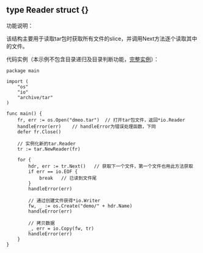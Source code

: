 ## type Reader struct {}

功能说明：

该结构主要用于读取tar包时获取所有文件的slice，并调用Next方法逐个读取其中的文件。

代码实例（本示例不包含目录递归及目录判断功能，[完整实例](https://github.com/Unknwon/go-compresser/blob/master/go-tar.gz.go)）：

	package main
	
	import (
		"os"
		"io"
		"archive/tar"
	)
	
	func main() {
		fr, err := os.Open("dmeo.tar")	// 打开tar包文件，返回*io.Reader
		handleError(err)	// handleError为错误处理函数，下同
		defer fr.Close()
		
		// 实例化新的tar.Reader
		tr := tar.NewReader(fr)
		
		for	{
			hdr, err := tr.Next()	// 获取下一个文件，第一个文件也用此方法获取
			if err == io.EOF {
				break	// 已读到文件尾
			}
			handleError(err)
			
			// 通过创建文件获得*io.Writer
			fw, _ := os.Create("demo/" + hdr.Name)
			handleError(err)
			
			// 拷贝数据
			_, err = io.Copy(fw, tr)
			handleError(err)
		}
	}